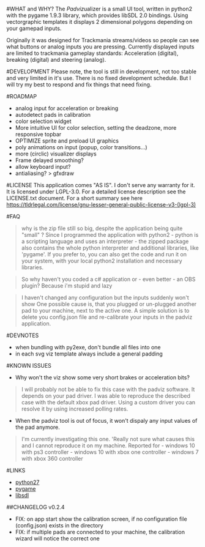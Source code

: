 #WHAT and WHY?
The *Padviz*ualizer is a small UI tool, written in python2 with the pygame 1.9.3 library, which provides libSDL 2.0 bindings.
Using vectorgraphic templates it displays 2 dimensional polygons depending on your gamepad inputs.

Originally it was designed for Trackmania streams/videos so people can see what buttons or analog inputs you are pressing. 
Currently displayed inputs are limited to trackmania gameplay standards: Acceleration (digital), breaking (digital) and steering (analog).

#DEVELOPMENT
Please note, the tool is still in development, not too stable and very limited in it's use. 
There is no fixed development schedule. But I will try my best to respond and fix things that need fixing.

#ROADMAP
* analog input for acceleration or breaking
* autodetect pads in calibration
* color selection widget
* More intuitive UI for color selection, setting the deadzone, more responsive topbar
* OPTIMIZE sprite and preload UI graphics
* poly animations on input (popup, color transitions...)
* more (circlic) visualizer displays
* Frame delayed smoothing?
* allow keyboard input?
* antialiasing? > gfxdraw

#LICENSE
This application comes "AS IS". I don't serve any warranty for it. It is licensed under LGPL-3.0. For a detailed license description see the LICENSE.txt document. For a short summary see here https://tldrlegal.com/license/gnu-lesser-general-public-license-v3-(lgpl-3)

#FAQ
> why is the zip file still so big, despite the application being quite "small" ?
Since I programmed the application with python2 - python is a scripting language and uses an interpreter - the zipped package also contains the whole python interpreter and additional libraries, like 'pygame'. 
If you prefer to, you can also get the code and run it on your system, with your local python2 installation and necessary libraries.

> So why haven't you coded a c# application or - even better - an OBS plugin?
Because i'm stupid and lazy

> I haven't changed any configuration but the inputs suddenly won't show
One possible cause is, that you plugged or un-plugged another pad to your machine, next to the active one. A simple solution is to delete you config.json file and re-calibrate your inputs in the padviz application.

#DEVNOTES
- when bundling with py2exe, don't bundle all files into one 
- in each svg viz template always include a general padding

#KNOWN ISSUES
- Why won't the viz show some very short brakes or acceleration bits?
> I will probably not be able to fix this case with the padviz software. It depends on your pad driver. I was able to reproduce the described case with the default xbox pad driver. Using a custom driver you can resolve it by using increased polling rates. 

- When the padviz tool is out of focus, it won't dispaly any input values of the pad anymore.
> I'm currently investigating this one. 'Really not sure what causes this and I cannot reproduce it on my machine.
Reported for
	- windows 10 with ps3 controller
	- windows 10 with xbox one controller
	- windows 7  with xbox 360 controller

#LINKS
* [python27](https://www.python.org/download/releases/2.7/)
* [pygame](https://www.pygame.org/wiki/about)
* [libsdl](https://www.libsdl.org/)


##CHANGELOG v0.2.4
- FIX: on app start show the calibration screen, if no configuration file (config.json) exists in the directory
- FIX: if multiple pads are connected to your machine, the calibration wizard will notice the correct one